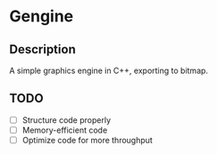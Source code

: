 # Gengine

## Description
A simple graphics engine in C++, exporting to bitmap.

## TODO
- [ ] Structure code properly
- [ ] Memory-efficient code
- [ ] Optimize code for more throughput
